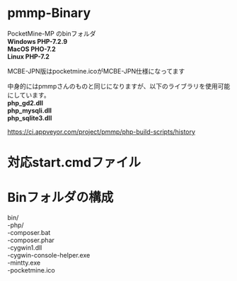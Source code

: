 # pmmp-Binary
PocketMine-MP のbinフォルダ  <br>
**Windows PHP-7.2.9** <br>
**MacOS PHO-7.2** <br>
**Linux PHP-7.2** <br>

MCBE-JPN版はpocketmine.icoがMCBE-JPN仕様になってます<br>

中身的にはpmmpさんのものと同じになりますが、以下のライブラリを使用可能にしています。<br>
**php_gd2.dll <br>
php_mysqli.dll <br>
php_sqlite3.dll <br>**

https://ci.appveyor.com/project/pmmp/php-build-scripts/history

# 対応start.cmdファイル



# Binフォルダの構成  
bin/  
  -php/  
  -composer.bat  
  -composer.phar  
  -cygwin1.dll  
  -cygwin-console-helper.exe  
  -mintty.exe  
  -pocketmine.ico  
